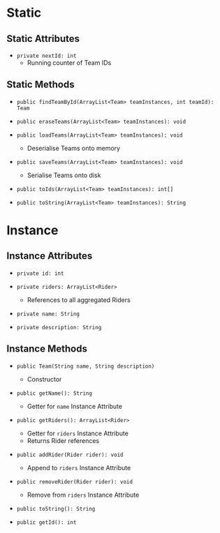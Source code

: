 # Static
## Static Attributes
- `private nextId: int`
	- Running counter of Team IDs
## Static Methods
- `public findTeamById(ArrayList<Team> teamInstances, int teamId): Team`

- `public eraseTeams(ArrayList<Team> teamInstances): void`
- `public loadTeams(ArrayList<Team> teamInstances): void`
	- Deserialise Teams onto memory
- `public saveTeams(ArrayList<Team> teamInstances): void`
	- Serialise Teams onto disk

- `public toIds(ArrayList<Team> teamInstances): int[]`
- `public toString(ArrayList<Team> teamInstances): String`
# Instance
## Instance Attributes
- `private id: int`
- `private riders: ArrayList<Rider>`
	- References to all aggregated Riders

- `private name: String`
- `private description: String`
## Instance Methods
- `public Team(String name, String description)`
	- Constructor

- `public getName(): String`
	- Getter for `name` Instance Attribute

- `public getRiders(): ArrayList<Rider>`
	- Getter for `riders` Instance Attribute
	- Returns Rider references
- `public addRider(Rider rider): void`
	- Append to `riders` Instance Attribute
- `public removeRider(Rider rider): void`
	- Remove from `riders` Instance Attribute

- `public toString(): String`
- `public getId(): int`